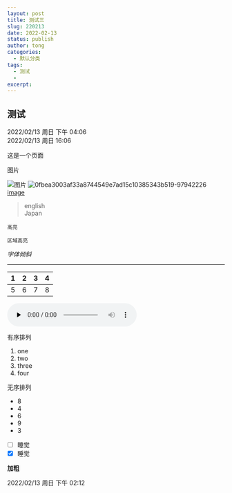 ```yaml
---
layout: post
title: 测试三
slug: 220213
date: 2022-02-13
status: publish
author: tong
categories: 
  - 默认分类
tags: 
  - 测试
  - 
excerpt: 
---
```


## 测试    

2022/02/13 周日 下午 04:06  
2022/02/13 周日 16:06
  
这是一个页面  
  
图片   
 
![图片](file:///storage/emulated/0/Android/data/me.zhouzhuo810.zznote/tiny/1644732409170.jpg)
![0fbea3003af33a8744549e7ad15c10385343b519-97942226](https://cdn.jsdelivr.net/gh/shuiwudengli/images@master/0fbea3003af33a8744549e7ad15c10385343b519-97942226.jugyenixz8w.jpg)  
[image](https://cdn.jsdelivr.net/gh/shuiwudengli/images@master/0fbea3003af33a8744549e7ad15c10385343b519-97942226.jugyenixz8w.jpg)  
  
> english  
> Japan  
    
  `高亮`  
  ```
区域高亮
```
*字体倾斜*  
  
***
 | 1 | 2 | 3 | 4 | 
 | :------: | :------: | :------: | :------: | 
 | 5 | 6 | 7 | 8 |       
 <audio id="audio" controls="" preload="none">
     <source id="mp3" src="file:///storage/emulated/0/Android/data/me.zhouzhuo810.zznote/tiny/2022_02_13_14_18_05.mp3">
</audio>      
    
有序排列
1. one  
2. two  
3. three  
4. four      
  
无序排列    
- 8  
- 4  
- 6 
- 9
- 3   
   
    
    
  
- [ ] 睡觉
- [x]  睡觉  
  
**加粗**    
    
  


 
       

 

2022/02/13 周日 下午 02:12
